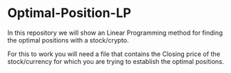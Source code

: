 # Optimal-Position-LP
In this repository we will show an Linear Programming method for finding the optimal positions with a stock/crypto.

For this to work you will need a file that contains the Closing price of the stock/currency for which you are trying to establish the optimal positions.
